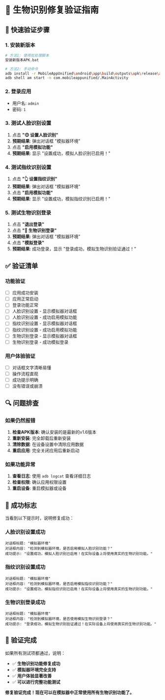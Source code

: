 # 🧪 生物识别修复验证指南

## 🚀 **快速验证步骤**

### **1. 安装新版本**
```bash
# 方法1: 使用批处理脚本
安装新版本APK.bat

# 方法2: 手动命令
adb install -r MobileAppUnified\android\app\build\outputs\apk\release\app-release.apk
adb shell am start -n com.mobileappunified/.MainActivity
```

### **2. 登录应用**
- 用户名: `admin`
- 密码: `1`

### **3. 测试人脸识别设置**
1. 点击 **"😊 设置人脸识别"**
2. **预期结果**: 弹出对话框 "模拟器环境"
3. 点击 **"启用模拟功能"**
4. **预期结果**: 显示 "设置成功，模拟人脸识别已启用！"

### **4. 测试指纹识别设置**
1. 点击 **"👆 设置指纹识别"**
2. **预期结果**: 弹出对话框 "模拟器环境"
3. 点击 **"启用模拟功能"**
4. **预期结果**: 显示 "设置成功，模拟指纹识别已启用！"

### **5. 测试生物识别登录**
1. 点击 **"退出登录"**
2. 点击 **"🔐 生物识别登录"**
3. **预期结果**: 弹出对话框 "模拟器环境"
4. 点击 **"模拟登录"**
5. **预期结果**: 成功登录，显示 "登录成功，模拟生物识别验证通过！"

## ✅ **验证清单**

### **功能验证**
- [ ] 应用成功安装
- [ ] 应用正常启动
- [ ] 登录功能正常
- [ ] 人脸识别设置 - 显示模拟器对话框
- [ ] 人脸识别设置 - 成功启用模拟功能
- [ ] 指纹识别设置 - 显示模拟器对话框
- [ ] 指纹识别设置 - 成功启用模拟功能
- [ ] 生物识别登录 - 显示模拟器对话框
- [ ] 生物识别登录 - 成功模拟登录

### **用户体验验证**
- [ ] 对话框文字清晰易懂
- [ ] 操作流程直观
- [ ] 成功提示明确
- [ ] 没有错误或崩溃

## 🔍 **问题排查**

### **如果仍然报错**
1. **检查APK版本**: 确认安装的是最新的v1.6版本
2. **重新安装**: 完全卸载后重新安装
3. **清除数据**: 在设备设置中清除应用数据
4. **重启应用**: 完全关闭应用后重新启动

### **如果功能异常**
1. **查看日志**: 使用 `adb logcat` 查看详细日志
2. **检查权限**: 确认应用权限设置
3. **重启设备**: 重启模拟器或设备

## 📱 **成功标志**

当看到以下提示时，说明修复成功：

### **人脸识别设置成功**
```
对话框标题: "模拟器环境"
对话框内容: "检测到模拟器环境，是否启用模拟人脸识别功能？"
成功提示: "设置成功，模拟人脸识别已启用！在实际设备上将使用真实的生物识别功能。"
```

### **指纹识别设置成功**
```
对话框标题: "模拟器环境"
对话框内容: "检测到模拟器环境，是否启用模拟指纹识别功能？"
成功提示: "设置成功，模拟指纹识别已启用！在实际设备上将使用真实的生物识别功能。"
```

### **生物识别登录成功**
```
对话框标题: "模拟器环境"
对话框内容: "检测到模拟器环境，是否使用模拟生物识别登录？"
成功提示: "登录成功，模拟生物识别验证通过！在实际设备上将使用真实的生物识别功能。"
```

## 🎯 **验证完成**

如果所有测试项都通过，说明：
- ✅ **生物识别功能修复成功**
- ✅ **模拟器环境完全支持**
- ✅ **用户体验显著改善**
- ✅ **可以进行完整功能测试**

**修复验证完成！现在可以在模拟器中正常使用所有生物识别功能了。**
